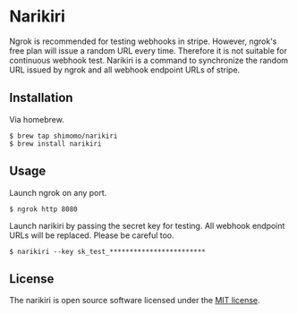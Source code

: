 # Narikiri
Ngrok is recommended for testing webhooks in stripe. However, ngrok's free plan will issue a random URL every time. Therefore it is not suitable for continuous webhook test. Narikiri is a command to synchronize the random URL issued by ngrok and all webhook endpoint URLs of stripe.

## Installation
Via homebrew.
```
$ brew tap shimomo/narikiri
$ brew install narikiri
```

## Usage
Launch ngrok on any port.
```
$ ngrok http 8080
```

Launch narikiri by passing the secret key for testing. All webhook endpoint URLs will be replaced. Please be careful too.
```
$ narikiri --key sk_test_************************
```

## License
The narikiri is open source software licensed under the [MIT license](LICENSE).
